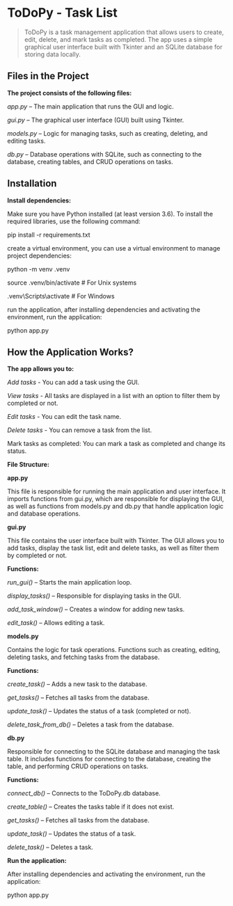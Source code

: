 # ToDoPy - Task List
> ToDoPy is a task management application that allows users to create, edit, delete, and mark tasks as completed. The app uses a simple graphical user interface built with Tkinter and an SQLite database for storing data locally.

## Files in the Project

**The project consists of the following files:**

*app.py* – The main application that runs the GUI and logic.

*gui.py* – The graphical user interface (GUI) built using Tkinter.

*models.py* – Logic for managing tasks, such as creating, deleting, and editing tasks.

*db.py* – Database operations with SQLite, such as connecting to the database, creating tables, and CRUD operations on tasks.

## Installation
**Install dependencies:**

Make sure you have Python installed (at least version 3.6). To install the required libraries, use the following command:


pip install -r requirements.txt

create a virtual environment, you can use a virtual environment to manage project dependencies:


python -m venv .venv

source .venv/bin/activate  # For Unix systems

.venv\Scripts\activate  # For Windows

run the application, after installing dependencies and activating the environment, run the application:

python app.py

## How the Application Works?
**The app allows you to:**

*Add tasks* - You can add a task using the GUI.

*View tasks* - All tasks are displayed in a list with an option to filter them by completed or not.

*Edit tasks* - You can edit the task name.

*Delete tasks* - You can remove a task from the list.

Mark tasks as completed: You can mark a task as completed and change its status.

**File Structure:**

**app.py**

This file is responsible for running the main application and user interface. It imports functions from gui.py, which are responsible for displaying the GUI, as well as functions from models.py and db.py that handle application logic and database operations.

**gui.py**

This file contains the user interface built with Tkinter. The GUI allows you to add tasks, display the task list, edit and delete tasks, as well as filter them by completed or not.

**Functions:**

*run_gui()* – Starts the main application loop.

*display_tasks()* – Responsible for displaying tasks in the GUI.

*add_task_window()* – Creates a window for adding new tasks.

*edit_task()* – Allows editing a task.

**models.py**

Contains the logic for task operations. Functions such as creating, editing, deleting tasks, and fetching tasks from the database.

**Functions:**

*create_task()* – Adds a new task to the database.

*get_tasks()* – Fetches all tasks from the database.

*update_task()* – Updates the status of a task (completed or not).

*delete_task_from_db()* – Deletes a task from the database.

**db.py**

Responsible for connecting to the SQLite database and managing the task table. It includes functions for connecting to the database, creating the table, and performing CRUD operations on tasks.

**Functions:**

*connect_db()* – Connects to the ToDoPy.db database.

*create_table()* – Creates the tasks table if it does not exist.

*get_tasks()* – Fetches all tasks from the database.

*update_task()* – Updates the status of a task.

*delete_task()* – Deletes a task.

**Run the application:** 

After installing dependencies and activating the environment, run the application:


python app.py
